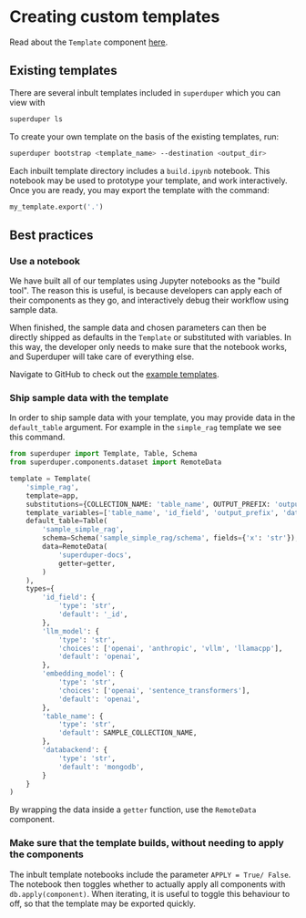 # Creating custom templates

Read about the `Template` component [here](../apply_api/template.md).

## Existing templates

There are several inbult templates included in `superduper` which you can view with

```bash
superduper ls
```

To create your own template on the basis of the existing templates, run:

```bash
superduper bootstrap <template_name> --destination <output_dir>
```

Each inbuilt template directory includes a `build.ipynb` notebook. This
notebook may be used to prototype your template, and work interactively.
Once you are ready, you may export the template with the command:

```python
my_template.export('.')
```

## Best practices

### Use a notebook

We have built all of our templates using Jupyter notebooks 
as the "build tool". The reason this is useful, is because 
developers can apply each of their components as they go, 
and interactively debug their workflow using sample data.

When finished, the sample data and chosen parameters can 
then be directly shipped as defaults in the `Template` 
or substituted with variables. In this way, 
the developer only needs to make sure that the notebook 
works, and Superduper will take care of everything else.

Navigate to GitHub to check out the [example templates](https://github.com/superduper-io/superduper/tree/main/templates).

### Ship sample data with the template

In order to ship sample data with your template, you may provide data in 
the `default_table` argument. For example in the `simple_rag` template we
see this command.

```python
from superduper import Template, Table, Schema
from superduper.components.dataset import RemoteData

template = Template(
    'simple_rag',
    template=app,
    substitutions={COLLECTION_NAME: 'table_name', OUTPUT_PREFIX: 'output_prefix', 'mongodb': 'databackend'},
    template_variables=['table_name', 'id_field', 'output_prefix', 'databackend'],
    default_table=Table(
        'sample_simple_rag',
        schema=Schema('sample_simple_rag/schema', fields={'x': 'str'}),
        data=RemoteData(
            'superduper-docs',
            getter=getter,
        )
    ),
    types={
        'id_field': {
            'type': 'str',
            'default': '_id',
        },
        'llm_model': {
            'type': 'str',
            'choices': ['openai', 'anthropic', 'vllm', 'llamacpp'],
            'default': 'openai',
        },
        'embedding_model': {
            'type': 'str',
            'choices': ['openai', 'sentence_transformers'],
            'default': 'openai',
        },
        'table_name': {
            'type': 'str',
            'default': SAMPLE_COLLECTION_NAME,
        },
        'databackend': {
            'type': 'str',
            'default': 'mongodb',
        }
    }
)
```

By wrapping the data inside a `getter` function, use the `RemoteData` component.

### Make sure that the template builds, without needing to apply the components

The inbult template notebooks include the parameter `APPLY = True/ False`.
The notebook then toggles whether to actually apply all components with
`db.apply(component)`. When iterating, it is useful to toggle this behaviour 
to off, so that the template may be exported quickly.
